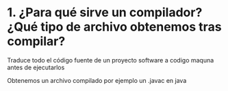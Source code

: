 # 1. ¿Para qué sirve un compilador? ¿Qué tipo de archivo obtenemos tras compilar?
<p>Traduce todo el código fuente de un proyecto software a codigo maquna antes de ejecutarlos</p>
<p>Obtenemos un archivo compilado por ejemplo un .javac en java</p>
